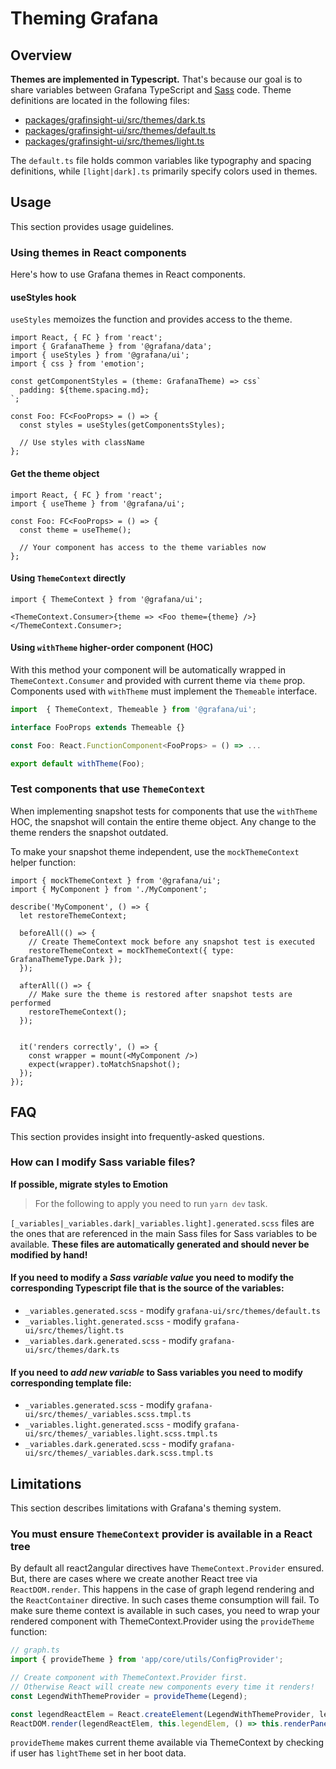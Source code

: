 # Theming Grafana

## Overview

**Themes are implemented in Typescript.** That's because our goal is to share variables between Grafana TypeScript and [Sass](https://sass-lang.com/) code. Theme definitions are located in the following files:

- [packages/grafinsight-ui/src/themes/dark.ts](../../packages/grafinsight-ui/src/themes/dark.ts)
- [packages/grafinsight-ui/src/themes/default.ts](../../packages/grafinsight-ui/src/themes/default.ts)
- [packages/grafinsight-ui/src/themes/light.ts](../../packages/grafinsight-ui/src/themes/light.ts)

The `default.ts` file holds common variables like typography and spacing definitions, while `[light|dark].ts` primarily specify colors used in themes.

## Usage

This section provides usage guidelines.

### Using themes in React components

Here's how to use Grafana themes in React components.

#### useStyles hook

`useStyles` memoizes the function and provides access to the theme.

```tsx
import React, { FC } from 'react';
import { GrafanaTheme } from '@grafana/data';
import { useStyles } from '@grafana/ui';
import { css } from 'emotion';

const getComponentStyles = (theme: GrafanaTheme) => css`
  padding: ${theme.spacing.md};
`;

const Foo: FC<FooProps> = () => {
  const styles = useStyles(getComponentsStyles);

  // Use styles with className
};
```

#### Get the theme object

```tsx
import React, { FC } from 'react';
import { useTheme } from '@grafana/ui';

const Foo: FC<FooProps> = () => {
  const theme = useTheme();

  // Your component has access to the theme variables now
};
```

#### Using `ThemeContext` directly

```tsx
import { ThemeContext } from '@grafana/ui';

<ThemeContext.Consumer>{theme => <Foo theme={theme} />}</ThemeContext.Consumer>;
```

#### Using `withTheme` higher-order component (HOC)

With this method your component will be automatically wrapped in `ThemeContext.Consumer` and provided with current theme via `theme` prop. Components used with `withTheme` must implement the `Themeable` interface.

```ts
import  { ThemeContext, Themeable } from '@grafana/ui';

interface FooProps extends Themeable {}

const Foo: React.FunctionComponent<FooProps> = () => ...

export default withTheme(Foo);
```

### Test components that use `ThemeContext`

When implementing snapshot tests for components that use the `withTheme` HOC, the snapshot will contain the entire theme object. Any change to the theme renders the snapshot outdated.

To make your snapshot theme independent, use the `mockThemeContext` helper function:

```tsx
import { mockThemeContext } from '@grafana/ui';
import { MyComponent } from './MyComponent';

describe('MyComponent', () => {
  let restoreThemeContext;

  beforeAll(() => {
    // Create ThemeContext mock before any snapshot test is executed
    restoreThemeContext = mockThemeContext({ type: GrafanaThemeType.Dark });
  });

  afterAll(() => {
    // Make sure the theme is restored after snapshot tests are performed
    restoreThemeContext();
  });


  it('renders correctly', () => {
    const wrapper = mount(<MyComponent />)
    expect(wrapper).toMatchSnapshot();
  });
});
```

## FAQ

This section provides insight into frequently-asked questions.

### How can I modify Sass variable files?

**If possible, migrate styles to Emotion**

> For the following to apply you need to run `yarn dev` task.

`[_variables|_variables.dark|_variables.light].generated.scss` files are the ones that are referenced in the main Sass files for Sass variables to be available. **These files are automatically generated and should never be modified by hand!**

#### If you need to modify a _Sass variable value_ you need to modify the corresponding Typescript file that is the source of the variables:

- `_variables.generated.scss` - modify `grafana-ui/src/themes/default.ts`
- `_variables.light.generated.scss` - modify `grafana-ui/src/themes/light.ts`
- `_variables.dark.generated.scss` - modify `grafana-ui/src/themes/dark.ts`

#### If you need to _add new variable_ to Sass variables you need to modify corresponding template file:

- `_variables.generated.scss` - modify `grafana-ui/src/themes/_variables.scss.tmpl.ts`
- `_variables.light.generated.scss` - modify `grafana-ui/src/themes/_variables.light.scss.tmpl.ts`
- `_variables.dark.generated.scss` - modify `grafana-ui/src/themes/_variables.dark.scss.tmpl.ts`

## Limitations

This section describes limitations with Grafana's theming system.

### You must ensure `ThemeContext` provider is available in a React tree

By default all react2angular directives have `ThemeContext.Provider` ensured. But, there are cases where we create another React tree via `ReactDOM.render`. This happens in the case of graph legend rendering and the `ReactContainer` directive. In such cases theme consumption will fail. To make sure theme context is available in such cases, you need to wrap your rendered component with ThemeContext.Provider using the `provideTheme` function:

```ts
// graph.ts
import { provideTheme } from 'app/core/utils/ConfigProvider';

// Create component with ThemeContext.Provider first.
// Otherwise React will create new components every time it renders!
const LegendWithThemeProvider = provideTheme(Legend);

const legendReactElem = React.createElement(LegendWithThemeProvider, legendProps);
ReactDOM.render(legendReactElem, this.legendElem, () => this.renderPanel());
```

`provideTheme` makes current theme available via ThemeContext by checking if user has `lightTheme` set in her boot data.
